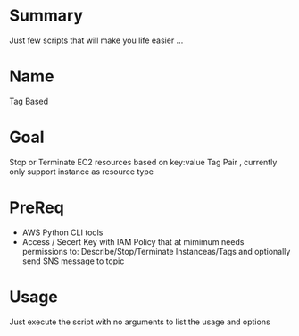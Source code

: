 Summary
=======

Just few scripts that will make you life easier ...

Name
====
Tag Based

Goal
====
Stop or Terminate EC2 resources based on key:value Tag Pair , currently only support instance as resource type

PreReq
======

  * AWS Python CLI tools
  * Access / Secert Key with IAM Policy that at mimimum needs permissions to: Describe/Stop/Terminate Instanceas/Tags and optionally send SNS message to topic

Usage
=====

Just execute the script with no arguments to list the usage and options 
